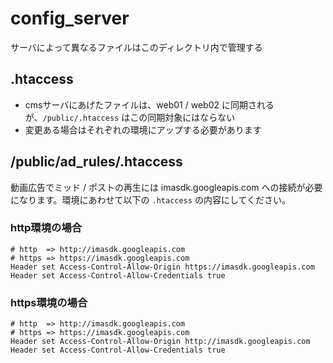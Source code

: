 # config_server

サーバによって異なるファイルはこのディレクトリ内で管理する


## .htaccess

- cmsサーバにあげたファイルは、web01 / web02 に同期されるが、`/public/.htaccess` はこの同期対象にはならない
- 変更ある場合はそれぞれの環境にアップする必要があります


## /public/ad_rules/.htaccess

動画広告でミッド / ポストの再生には imasdk.googleapis.com への接続が必要になります。環境にあわせて以下の `.htaccess` の内容にしてください。

### http環境の場合

```
# http  => http://imasdk.googleapis.com
# https => https://imasdk.googleapis.com
Header set Access-Control-Allow-Origin https://imasdk.googleapis.com
Header set Access-Control-Allow-Credentials true
```

### https環境の場合

```
# http  => http://imasdk.googleapis.com
# https => https://imasdk.googleapis.com
Header set Access-Control-Allow-Origin http://imasdk.googleapis.com
Header set Access-Control-Allow-Credentials true
```
